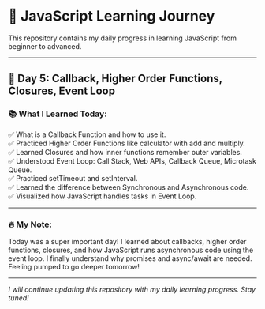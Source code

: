 # 🚀 JavaScript Learning Journey

This repository contains my daily progress in learning JavaScript from beginner to advanced.

---

## 📅 Day 5: Callback, Higher Order Functions, Closures, Event Loop

### 📚 What I Learned Today:

✅ What is a Callback Function and how to use it.  
✅ Practiced Higher Order Functions like calculator with add and multiply.  
✅ Learned Closures and how inner functions remember outer variables.  
✅ Understood Event Loop: Call Stack, Web APIs, Callback Queue, Microtask Queue.  
✅ Practiced setTimeout and setInterval.  
✅ Learned the difference between Synchronous and Asynchronous code.  
✅ Visualized how JavaScript handles tasks in Event Loop.

---

### 🔥 My Note:
Today was a super important day! I learned about callbacks, higher order functions, closures, and how JavaScript runs asynchronous code using the event loop. I finally understand why promises and async/await are needed. Feeling pumped to go deeper tomorrow!

---

*I will continue updating this repository with my daily learning progress. Stay tuned!*
